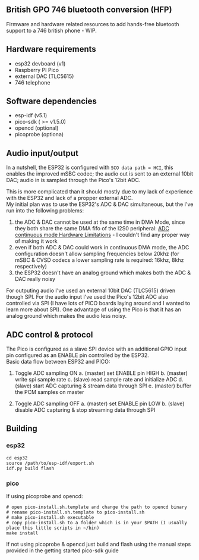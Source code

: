 ## British GPO 746 bluetooth conversion (HFP)

Firmware and hardware related resources to add hands-free bluetooth support to a 746 british phone - WIP.

## Hardware requirements

* esp32 devboard (v1)
* Raspberry PI Pico
* external DAC (TLC5615)
* 746 telephone

## Software dependencies

* esp-idf (v5.1)
* pico-sdk ( >= v1.5.0)
* opencd (optional)
* picoprobe (optiona)

## Audio input/output

In a nutshell, the ESP32 is configured with `SCO data path = HCI`, this enables the improved mSBC codec; the audio out is sent to an external 10bit DAC; audio in is sampled through the Pico's 12bit ADC.

This is more complicated than it should mostly due to my lack of experience with the ESP32 and lack of a propper external ADC.  
My initial plan was to use the ESP32's ADC & DAC simultaneous, but the I've run into the following problems:
1. the ADC & DAC cannot be used at the same time in DMA Mode, since they both share the same DMA fifo of the I2S0 peripheral: [ADC continuous mode Hardware Limitations](https://docs.espressif.com/projects/esp-idf/en/v5.1/esp32/api-reference/peripherals/adc_continuous.html?highlight=adc_continuous_read#hardware-limitations) - I couldn't find any proper way of making it work
2. even if both ADC & DAC could work in continuous DMA mode, the ADC configuration doesn't allow sampling frequencies below 20khz (for mSBC & CVSD codecs a lower sampling rate is required: 16khz, 8khz respectively)
3. the ESP32 doesn't have an analog ground which makes both the ADC & DAC really noisy

For outputing audio I've used an external 10bit DAC (TLC5615) driven though SPI. For the audio input I've used the Pico's 12bit ADC also controlled via SPI (I have lots of PICO boards laying around and I wanted to learn more about SPI). One advantage of using the Pico is that it has an analog ground which makes the audio less noisy.

## ADC control & protocol
The Pico is configured as a slave SPI device with an additional GPIO input pin configured as an ENABLE pin controlled by the ESP32.  
Basic data flow between ESP32 and PICO:

1. Toggle ADC sampling ON
    a. (master) set ENABLE pin HIGH
    b. (master) write spi sample rate
    c. (slave) read sample rate and initialize ADC
    d. (slave) start ADC capturing & stream data through SPI
    e. (master) buffer the PCM samples on master

2. Toggle ADC sampling OFF
    a. (master) set ENABLE pin LOW
    b. (slave) disable ADC capturing & stop streaming data through SPI


## Building

### esp32

    cd esp32
    source /path/to/esp-idf/export.sh
    idf.py build flash

### pico
If using picoprobe and opencd:

    # open pico-install.sh.template and change the path to opencd binary
    # rename pico-install.sh.template to pico-install.sh
    # make pico-install.sh executable
    # copy pico-install.sh to a folder which is in your $PATH (I usually place this little scripts in ~/bin)
    make install

If not using picoprobe & opencd just build and flash using the manual steps provided in the getting started pico-sdk guide
